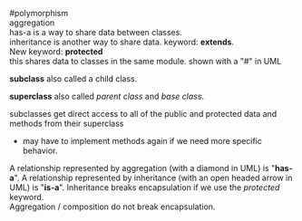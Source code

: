 ﻿#polymorphism  
aggregation  
has-a is a way to share data between classes.  
inheritance is another way to share data. keyword: **extends**.  
New keyword: **protected**  
this shares data to classes in the same module. shown with a "#" in UML 

**subclass** also called a child class.  

**superclass** also called *parent class* and *base class*.  

subclasses get direct access to all of the public and protected data and methods from their superclass  
- may have to implement methods again if we need more specific behavior.  

A relationship represented by aggregation (with a diamond in UML) is "**has-a**".
A relationship represented by inheritance (with an open headed arrow in UML) is "**is-a**".
Inheritance breaks encapsulation if we use the *protected* keyword.  
Aggregation / composition do not break encapsulation. 


